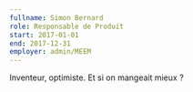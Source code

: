```yaml
---
fullname: Simon Bernard
role: Responsable de Produit
start: 2017-01-01
end: 2017-12-31
employer: admin/MEEM
---
```


Inventeur, optimiste. Et si on mangeait mieux ?
